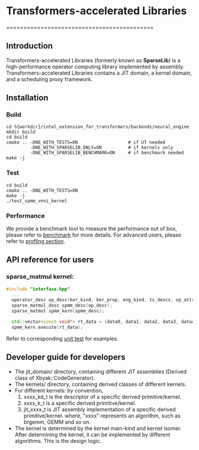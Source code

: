 # Transformers-accelerated Libraries
===========================================

## Introduction

Transformers-accelerated Libraries (formerly known as **SparseLib**) is a high-performance operator computing library implemented by assembly. Transformers-accelerated Libraries contains a JIT domain, a kernel domain, and a scheduling proxy framework.

## Installation
### Build
```shell
cd %{workdir}/intel_extension_for_transformers/backends/neural_engine
mkdir build
cd build
cmake .. -DNE_WITH_TESTS=ON                   # if UT needed
         -DNE_WITH_SPARSELIB_ONLY=ON          # if kernels only
         -DNE_WITH_SPARSELIB_BENCHMARK=ON     # if benchmark needed
make -j
```

### Test
```shell
cd build
cmake .. -DNE_WITH_TESTS=ON
make -j
./test_spmm_vnni_kernel
```

### Performance
We provide a benchmark tool to measure the performance out of box, please refer to [benchmark](../test/kernels/benchmark/README.md) for more details.
For advanced users, please refer to [profling section](docs/profiling.md).

## API reference for users
### sparse_matmul kernel:
```cpp
#include "interface.hpp"
  ...
  operator_desc op_desc(ker_kind, ker_prop, eng_kind, ts_descs, op_attrs);
  sparse_matmul_desc spmm_desc(op_desc);
  sparse_matmul spmm_kern(spmm_desc);

  std::vector<const void*> rt_data = {data0, data1, data2, data3, data4};
  spmm_kern.execute(rt_data);
```
Refer to corresponding [unit test](../test/gtest/kernels/) for examples.

## Developer guide for developers
* The jit_domain/ directory, containing different JIT assemblies (Derived class of Xbyak::CodeGenerator).
* The kernels/ directory, containing derived classes of different kernels.
* For different kernels: by convention,
  1. xxxx_kd_t is the descriptor of a specific derived primitive/kernel.
  2. xxxx_k_t is a specific derived primitive/kernel.
  3. jit_xxxx_t is JIT assembly implementation of a specific derived primitive/kernel.
  where, "xxxx" represents an algorithm, such as brgemm, GEMM and so on.
* The kernel is determined by the kernel main-kind and kernel isomer. After determining the kernel, it can be implemented by different algorithms. This is the design logic.
